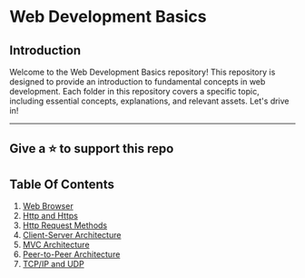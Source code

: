 <!-- This is a comment -->

# Web Development Basics
## Introduction
Welcome to the Web Development Basics repository! This repository is designed to provide an introduction to fundamental concepts in web development. Each folder in this repository covers a specific topic, including essential concepts, explanations, and relevant assets. Let's drive in! 

--- 
Give a ⭐ to support this repo 
---

## Table Of Contents
1. [Web Browser]()
2. [Http and Https]()
3. [Http Request Methods]()
4. [Client-Server Architecture]()
4. [MVC Architecture]()
5. [Peer-to-Peer Architecture]()
6. [TCP/IP and UDP]()



